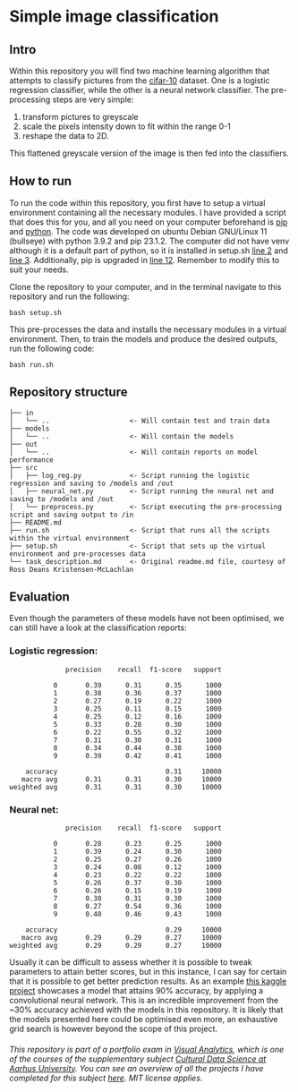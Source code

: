 # Simple image classification
## Intro
Within this repository you will find two machine learning algorithm that attempts to classify pictures from the [cifar-10](https://www.cs.toronto.edu/~kriz/cifar.html) dataset. One is a logistic regression classifier, while the other is a neural network classifier. The pre-processing steps are very simple:

1. transform pictures to greyscale
2. scale the pixels intensity down to fit within the range 0-1
3. reshape the data to 2D.

This flattened greyscale version of the image is then fed into the classifiers.

## How to run

To run the code within this repository, you first have to setup a virtual environment containing all the necessary modules. I have provided a script that does this for you, and all you need on your computer beforehand is [pip](https://pypi.org/project/pip/) and [python](https://www.python.org/). The code was developed on ubuntu Debian GNU/Linux 11 (bullseye) with python 3.9.2 and pip 23.1.2. The computer did not have venv although it is a default part of python, so it is installed in setup.sh [line 2](https://github.com/AU-CDS/assignment2-image-classification-AddiH/blob/e7788a70969436bb3bcf8ed9157f8f0b98b4a5f6/setup.sh#L2) and [line 3](https://github.com/AU-CDS/assignment2-image-classification-AddiH/blob/e7788a70969436bb3bcf8ed9157f8f0b98b4a5f6/setup.sh#L3). Additionally, pip is upgraded in [line 12](https://github.com/AU-CDS/assignment2-image-classification-AddiH/blob/e7788a70969436bb3bcf8ed9157f8f0b98b4a5f6/setup.sh#L12). Remember to modify this to suit your needs.

Clone the repository to your computer, and in the terminal navigate to this repository and run the following:
```
bash setup.sh
```
This pre-processes the data and installs the necessary modules in a virtual environment. Then, to train the models and produce the desired outputs, run the following code:
```
bash run.sh
```

## Repository structure
```
├── in
│   └── ..                    <- Will contain test and train data
├── models   
│   └── ..                    <- Will contain the models
├── out                       
│   └── ..                    <- Will contain reports on model performance 
├── src 
│   ├── log_reg.py            <- Script running the logistic regression and saving to /models and /out
│   ├── neural_net.py         <- Script running the neural net and saving to /models and /out
│   └── preprocess.py         <- Script executing the pre-processing script and saving output to /in
├── README.md                 
├── run.sh                    <- Script that runs all the scripts within the virtual environment
├── setup.sh                  <- Script that sets up the virtual environment and pre-processes data
└── task_description.md       <- Original readme.md file, courtesy of Ross Deans Kristensen-McLachlan
```

## Evaluation
Even though the parameters of these models have not been optimised, we can still have a look at the classification reports:

### Logistic regression:
```
              precision    recall  f1-score   support

           0       0.39      0.31      0.35      1000
           1       0.38      0.36      0.37      1000
           2       0.27      0.19      0.22      1000
           3       0.25      0.11      0.15      1000
           4       0.25      0.12      0.16      1000
           5       0.33      0.28      0.30      1000
           6       0.22      0.55      0.32      1000
           7       0.31      0.30      0.31      1000
           8       0.34      0.44      0.38      1000
           9       0.39      0.42      0.41      1000

    accuracy                           0.31     10000
   macro avg       0.31      0.31      0.30     10000
weighted avg       0.31      0.31      0.30     10000
```

### Neural net:
```
              precision    recall  f1-score   support

           0       0.28      0.23      0.25      1000
           1       0.39      0.24      0.30      1000
           2       0.25      0.27      0.26      1000
           3       0.24      0.08      0.12      1000
           4       0.23      0.22      0.22      1000
           5       0.26      0.37      0.30      1000
           6       0.26      0.15      0.19      1000
           7       0.30      0.31      0.30      1000
           8       0.27      0.54      0.36      1000
           9       0.40      0.46      0.43      1000

    accuracy                           0.29     10000
   macro avg       0.29      0.29      0.27     10000
weighted avg       0.29      0.29      0.27     10000
```
Usually it can be difficult to assess whether it is possible to tweak parameters to attain better scores, but in this instance, I can say for certain that it is possible to get better prediction results. As an example [this kaggle project](https://www.kaggle.com/code/kmldas/cifar10-resnet-90-accuracy-less-than-5-min) showcases a model that attains 90% accuracy, by applying a convolutional neural network. This is an incredible improvement from the ~30% accuracy achieved with the models in this repository. It is likely that the models presented here could be optimised even more, an exhaustive grid search is however beyond the scope of this project.

###### This repository is part of a portfolio exam in [Visual Analytics](https://kursuskatalog.au.dk/en/course/115695/Visual-Analytics), which is one of the courses of the supplementary subject [Cultural Data Science at Aarhus University](https://bachelor.au.dk/en/supplementary-subject/culturaldatascience/). You can see an overview of all the projects I have completed for this subject [here](https://github.com/AddiH/Cultural_Data_Science). MIT license applies. 
